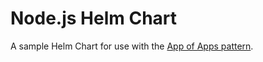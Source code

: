# Node.js Helm Chart

A sample Helm Chart for use with the [App of Apps pattern](https://argo-cd.readthedocs.io/en/latest/operator-manual/cluster-bootstrapping/).